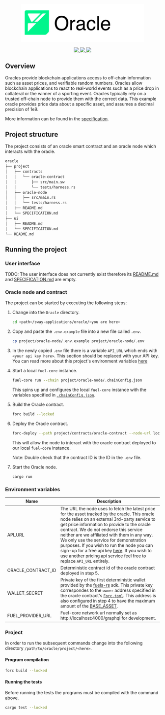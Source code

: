 <p align="center">
    <picture>
        <source media="(prefers-color-scheme: dark)" srcset=".docs/oracle-logo-dark-theme.png">
        <img alt="oracle logo" width="400px" src=".docs/oracle-logo-light-theme.png">
    </picture>
</p>

<p align="center">
    <a href="https://crates.io/crates/forc/0.47.0" alt="forc">
        <img src="https://img.shields.io/badge/forc-v0.47.0-orange" />
    </a>
    <a href="https://crates.io/crates/fuel-core/0.20.8" alt="fuel-core">
        <img src="https://img.shields.io/badge/fuel--core-v0.20.8-yellow" />
    </a>
    <a href="https://crates.io/crates/fuels/0.50.1" alt="forc">
        <img src="https://img.shields.io/badge/fuels-v0.50.1-blue" />
    </a>
</p>

## Overview

Oracles provide blockchain applications access to off-chain information such as asset prices, and verifiable random numbers. Oracles allow blockchain applications to react to real-world events such as a price drop in collateral or the winner of a sporting event. Oracles typically rely on a trusted off-chain node to provide them with the correct data. This example oracle provides price data about a specific asset, and assumes a decimal precision of 1e9.

More information can be found in the [specification](./project/SPECIFICATION.md).

## Project structure

The project consists of an oracle smart contract and an oracle node which interacts with the oracle.

<!--Only show most important files e.g. script to run, build etc.-->

```sh
oracle
├── project
│   ├── contracts
│   │   └── oracle-contract
│   │       ├── src/main.sw
│   │       └── tests/harness.rs
│   ├── oracle-node
│   │   ├── src/main.rs
│   │   └── tests/harness.rs
│   ├── README.md
│   └── SPECIFICATION.md
├── ui
│   ├── README.md
│   └── SPECIFICATION.md
└── README.md
```

## Running the project

### User interface

TODO: The user interface does not currently exist therefore its [README.md](ui/README.md) and [SPECIFICATION.md](ui/SPECIFICATION.md) are empty.

### Oracle node and contract

The project can be started by executing the following steps:

1. Change into the `Oracle` directory.

   ```bash
   cd <path>/sway-applications/oracle/<you are here>
   ```

2. Copy and paste the `.env.example` file into a new file called `.env`.

   ```bash
   cp project/oracle-node/.env.example project/oracle-node/.env
   ```

3. In the newly copied `.env` file there is a variable `API_URL` which ends with `<your api key here>`. This section should be replaced with your API key. You can read more about this project's environment variables [here](#environment-variables)

4. Start a local `fuel-core` instance.

   ```bash
   fuel-core run --chain project/oracle-node/.chainConfig.json
   ```

   This spins up and configures the local `fuel-core` instance with the variables specified in [`.chainConfig.json`](./project/oracle-node/.chainConfig.json).

5. Build the Oracle contract.

   ```bash
   forc build --locked
   ```

6. Deploy the Oracle contract.

   ```bash
   forc-deploy --path project/contracts/oracle-contract --node-url localhost:4000 --unsigned
   ```

   This will allow the node to interact with the oracle contract deployed to our local `fuel-core` instance.

   Note: Double check that the contract ID is the ID in the `.env` file.

7. Start the Oracle node.

   ```bash
   cargo run
   ```

### Environment variables

| Name               | Description                                                                                                                                                                                                                                                                                                                                                                                                                                                                                                                                 |
| ------------------ | ------------------------------------------------------------------------------------------------------------------------------------------------------------------------------------------------------------------------------------------------------------------------------------------------------------------------------------------------------------------------------------------------------------------------------------------------------------------------------------------------------------------------------------------- |
| API_URL            | The URL the node uses to fetch the latest price for the asset tracked by the oracle. This oracle node relies on an external 3rd-party service to get price information to provide to the oracle contract. We do not endorse this service neither are we affiliated with them in any way. We only use the service for demonstration purposes. If you wish to run the node you can sign-up for a free api key [here](https://www.cryptocompare.com/). If you wish to use another pricing api service feel free to replace `API_URL` entirely. |
| ORACLE_CONTRACT_ID | Deterministic contract id of the oracle contract deployed in step 5.                                                                                                                                                                                                                                                                                                                                                                                                                                                                        |
| WALLET_SECRET      | Private key of the first deterministic wallet provided by the [fuels-rs](https://github.com/FuelLabs/fuels-rs) sdk. This private key correspondes to the `owner` address specified in the oracle contract's [`Forc.toml`](./project/contracts/oracle-contract/Forc.toml). This address is also configured in step 4 to have the maximum amount of the [BASE_ASSET](https://github.com/FuelLabs/sway/blob/master/sway-lib-std/src/constants.sw).                                                                                             |
| FUEL_PROVIDER_URL  | Fuel-core network url normally set as http://localhost:4000/graphql for development.                                                                                                                                                                                                                                                                                                                                                                                                                                                        |

### Project

In order to run the subsequent commands change into the following directory `/path/to/oracle/project/<here>`.

#### Program compilation

```bash
forc build --locked
```

#### Running the tests

Before running the tests the programs must be compiled with the command above.

```bash
cargo test --locked
```
